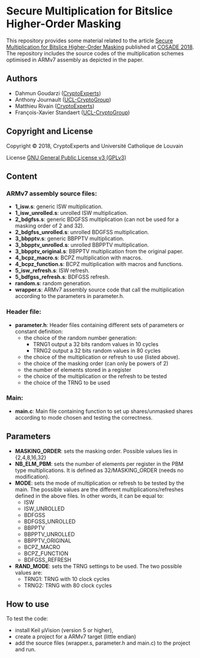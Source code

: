 # Secure Multiplication for Bitslice Higher-Order Masking

This repository provides some material related to the article  <a href="https://eprint.iacr.org/2018/315.pdf">Secure Multiplication for Bitslice Higher-Order Masking</a> published at <a href="https://www.cosade.org/">COSADE 2018</a>. The repository includes the source codes of the multiplication schemes optimised in ARMv7 assembly as depicted in the paper. 

## Authors

* Dahmun Goudarzi ([CryptoExperts](https://www.cryptoexperts.com)) 
* Anthony Journault (<a href="https://uclouvain.be/crypto/">UCL-CryptoGroup</a>)
* Matthieu Rivain ([CryptoExperts](https://www.cryptoexperts.com)) 
* François-Xavier Standaert (<a href="https://uclouvain.be/crypto/">UCL-CryptoGroup</a>)

## Copyright and License

Copyright &copy; 2018, CryptoExperts and Université Catholique de Louvain

License <a href="https://en.wikipedia.org/wiki/GNU_General_Public_License#Version_3">GNU General Public License v3 (GPLv3)</a>


## Content

### ARMv7 assembly source files:

 * **1_isw.s**: generic ISW multiplication.
 * **1\_isw_unrolled.s**: unrolled ISW multiplication.
 * **2_bdgfss.s**: generic BDGFSS multiplication (can not be used for a masking order of 2 and 32).
 * **2\_bdgfss_unrolled.s**: unrolled BDGFSS multiplication.
 * **3\_bbpptv.s**: generic BBPPTV multiplication.
 * **3\_bbpptv_unrolled.s**: unrolled BBPPTV multiplication.
 * **3\_bbpptv_original.s**: BBPPTV multiplication from the original paper.
 * **4\_bcpz_macro.s**: BCPZ multiplication with macros.
 * **4\_bcpz_function.s**: BCPZ multiplication with macros and functions.
 * **5\_isw_refresh.s**: ISW refresh.
 * **5\_bdfgss_refresh.s**: BDFGSS refresh.
 * **random.s**: random generation.
 * **wrapper.s**: ARMv7 assembly source code that call the multiplication according to the parameters in parameter.h.

### Header file:

 * **parameter.h**: Header files containing different sets of parameters or constant definition:
   *  the choice of the random number generation:
   		*  TRNG1 output a 32 bits random values in 10 cycles
   		*  TRNG2 output a 32 bits random values in 80 cycles 
   * the choice of the multiplication or refresh to use (listed above).
	* the choice of the masking order (can only be powers of 2)
	* the number of elements stored in a register 
	* the choice of the multiplication or the refresh to be tested 
	* the choice of the TRNG to be used

### Main:

* **main.c**: Main file containing function to set up shares/unmasked shares according to mode chosen and testing the correctness.

## Parameters
* **MASKING_ORDER**: sets the masking order. Possible values lies in {2,4,8,16,32}
* **NB\_ELM\_PBM**: sets the number of elements per register in the PBM type multiplications. It is defined as 32/MASKING\_ORDER (needs no modification). 
* **MODE**: sets the mode of multiplication or refresh to be tested by the main. The possible values are the different multiplications/refreshes defined in the above files. In other words, it can be equal to:
	* ISW
	* ISW_UNROLLED
	* BDFGSS
	* BDFGSS_UNROLLED
	* BBPPTV
	* BBPPTV_UNROLLED
	* BBPPTV_ORIGINAL
	* BCPZ_MACRO
	* BCPZ_FUNCTION
	* BDFGSS_REFRESH
* **RAND_MODE**: sets the TRNG settings to be used. The two possible values are:
	* TRNG1: TRNG with 10 clock cycles
	* TRNG2: TRNG with 80 clock cycles
	
## How to use

To test the code: 

* install Keil µVision (version 5 or higher), 
* create a project for a ARMv7 target (little endian)
* add the source files (wrapper.s, parameter.h and main.c) to the project and run.

